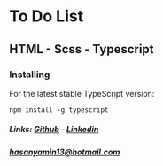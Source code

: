 # To Do List

## HTML - Scss - Typescript
 
### Installing

For the latest stable TypeScript version:
```
npm install -g typescript
```
##### Links: [Github](https://github.com/hasan-yamin/)    - [Linkedin](https://www.linkedin.com/in/hasanyameen13/)
##### hasanyamin13@hotmail.com
